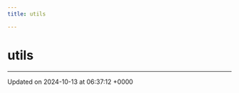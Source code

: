 ```yaml
---
title: utils

---
```


# utils








-------------------------------

Updated on 2024-10-13 at 06:37:12 +0000